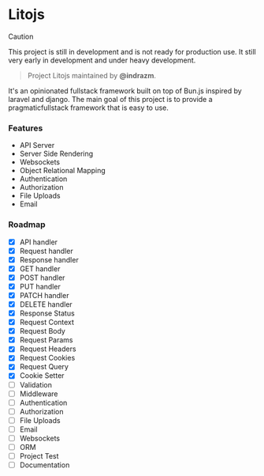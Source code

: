 # Litojs

> [!Caution]
> This project is still in development and is not ready for production use. It still very early in development and under heavy development.

> Project Litojs maintained by **@indrazm**.

It's an opinionated fullstack framework built on top of Bun.js inspired by laravel and django. The main goal of this project is to provide a pragmaticfullstack framework that is easy to use.

### Features

-   API Server
-   Server Side Rendering
-   Websockets
-   Object Relational Mapping
-   Authentication
-   Authorization
-   File Uploads
-   Email

### Roadmap

-   [x] API handler
-   [x] Request handler
-   [x] Response handler
-   [x] GET handler
-   [x] POST handler
-   [x] PUT handler
-   [x] PATCH handler
-   [x] DELETE handler
-   [x] Response Status
-   [x] Request Context
-   [x] Request Body
-   [x] Request Params
-   [x] Request Headers
-   [x] Request Cookies
-   [x] Request Query
-   [x] Cookie Setter
-   [ ] Validation
-   [ ] Middleware
-   [ ] Authentication
-   [ ] Authorization
-   [ ] File Uploads
-   [ ] Email
-   [ ] Websockets
-   [ ] ORM
-   [ ] Project Test
-   [ ] Documentation
